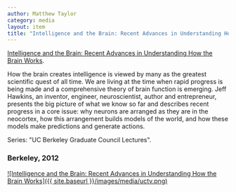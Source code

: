 ```yaml
---
author: Matthew Taylor
category: media
layout: item
title: "Intelligence and the Brain: Recent Advances in Understanding How the Brain Works"
---
```


<a href="http://www.youtube.com/watch?v=qZM9JREjnp4" rel="prettyPhoto">Intelligence and the Brain: Recent Advances in Understanding How the Brain Works</a>.

How the brain creates intelligence is viewed by many as the greatest scientific
quest of all time. We are living at the time when rapid progress is being made
and a comprehensive theory of brain function is emerging. Jeff Hawkins, an
inventor, engineer, neuroscientist, author and entrepreneur, presents the big
picture of what we know so far and describes recent progress in a core issue:
why neurons are arranged as they are in the neocortex, how this arrangement
builds models of the world, and how these models make predictions and generate
actions.

Series: "UC Berkeley Graduate Council Lectures".

### Berkeley, 2012

[![Intelligence and the Brain: Recent Advances in Understanding How the Brain Works]({{ site.baseurl }}/images/media/uctv.png)](http://www.youtube.com/watch?v=qZM9JREjnp4)
